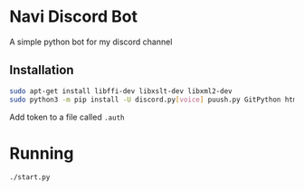 # Navi Discord Bot
A simple python bot for my discord channel

## Installation
```sh
sudo apt-get install libffi-dev libxslt-dev libxml2-dev
sudo python3 -m pip install -U discord.py[voice] puush.py GitPython html2text lxml groupyapi
```
Add token to a file called `.auth`

# Running
```
./start.py
```
